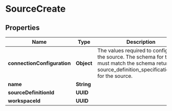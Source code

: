 

# SourceCreate


## Properties

| Name | Type | Description | Notes |
|------------ | ------------- | ------------- | -------------|
|**connectionConfiguration** | **Object** | The values required to configure the source. The schema for this must match the schema return by source_definition_specifications/get for the source. |  |
|**name** | **String** |  |  |
|**sourceDefinitionId** | **UUID** |  |  |
|**workspaceId** | **UUID** |  |  |



